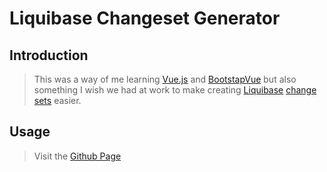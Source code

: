 # Liquibase Changeset Generator

## Introduction

> This was a way of me learning [Vue.js](https://vuejs.org/) and [BootstapVue](https://bootstrap-vue.org/) but also something I wish we had at work to make creating [Liquibase](https://www.liquibase.org/) [change sets](https://docs.liquibase.com/change-types/home.html) easier.

## Usage

> Visit the [Github Page](https://aakoch.github.io/lb-changeset-creator/)